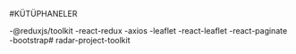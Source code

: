 #KÜTÜPHANELER

-@reduxjs/toolkit
-react-redux
-axios
-leaflet
-react-leaflet
-react-paginate
-bootstrap# radar-project-toolkit
